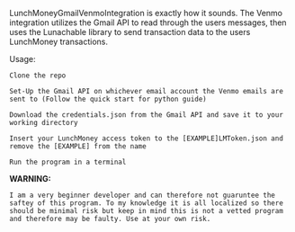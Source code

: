 LunchMoneyGmailVenmoIntegration is exactly how it sounds. The Venmo integration utilizes the Gmail API to read through the users messages, then uses the Lunachable library to send transaction data to the users LunchMoney transactions.

Usage:

    Clone the repo

    Set-Up the Gmail API on whichever email account the Venmo emails are sent to (Follow the quick start for python guide)

    Download the credentials.json from the Gmail API and save it to your working directory

    Insert your LunchMoney access token to the [EXAMPLE]LMToken.json and remove the [EXAMPLE] from the name

    Run the program in a terminal

<b>WARNING:</b>

    I am a very beginner developer and can therefore not guaruntee the saftey of this program. To my knowledge it is all localized so there should be minimal risk but keep in mind this is not a vetted program and therefore may be faulty. Use at your own risk.
